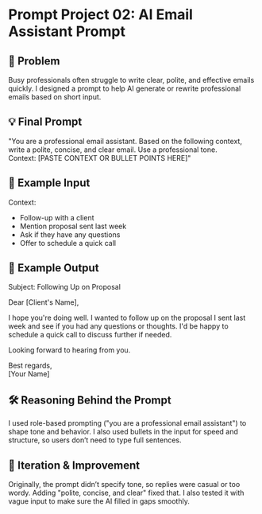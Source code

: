 # Prompt Project 02: AI Email Assistant Prompt

## 🧩 Problem
Busy professionals often struggle to write clear, polite, and effective emails quickly. I designed a prompt to help AI generate or rewrite professional emails based on short input.

## 💡 Final Prompt
"You are a professional email assistant. Based on the following context, write a polite, concise, and clear email. Use a professional tone.  
Context: [PASTE CONTEXT OR BULLET POINTS HERE]"

## 📄 Example Input
Context:  
- Follow-up with a client  
- Mention proposal sent last week  
- Ask if they have any questions  
- Offer to schedule a quick call

## 📄 Example Output
Subject: Following Up on Proposal  

Dear [Client's Name],  

I hope you're doing well. I wanted to follow up on the proposal I sent last week and see if you had any questions or thoughts. I'd be happy to schedule a quick call to discuss further if needed.  

Looking forward to hearing from you.  

Best regards,  
[Your Name]

## 🛠️ Reasoning Behind the Prompt
I used role-based prompting ("you are a professional email assistant") to shape tone and behavior. I also used bullets in the input for speed and structure, so users don’t need to type full sentences.

## 🔁 Iteration & Improvement
Originally, the prompt didn’t specify tone, so replies were casual or too wordy. Adding "polite, concise, and clear" fixed that. I also tested it with vague input to make sure the AI filled in gaps smoothly.
